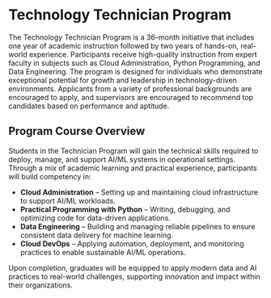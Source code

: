 # Technology Technician Program

The Technology Technician Program is a 36-month initiative that includes one year of academic instruction followed by two years of hands-on, real-world experience. Participants receive high-quality instruction from expert faculty in subjects such as Cloud Administration, Python Programming, and Data Engineering. The program is designed for individuals who demonstrate exceptional potential for growth and leadership in technology-driven environments. Applicants from a variety of professional backgrounds are encouraged to apply, and supervisors are encouraged to recommend top candidates based on performance and aptitude.

## Program Course Overview

Students in the Technician Program will gain the technical skills required to deploy, manage, and support AI/ML systems in operational settings. Through a mix of academic learning and practical experience, participants will build competency in:

- **Cloud Administration** – Setting up and maintaining cloud infrastructure to support AI/ML workloads.
- **Practical Programming with Python** – Writing, debugging, and optimizing code for data-driven applications.
- **Data Engineering** – Building and managing reliable pipelines to ensure consistent data delivery for machine learning.
- **Cloud DevOps** – Applying automation, deployment, and monitoring practices to enable sustainable AI/ML operations.

Upon completion, graduates will be equipped to apply modern data and AI practices to real-world challenges, supporting innovation and impact within their organizations.

